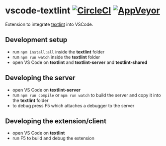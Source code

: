 # vscode-textlint [![CircleCI](https://circleci.com/gh/taichi/vscode-textlint.svg?style=svg)](https://circleci.com/gh/taichi/vscode-textlint) [![AppVeyor](https://ci.appveyor.com/api/projects/status/hj02ysfokl3jewa6?svg=true)](https://ci.appveyor.com/project/taichi/vscode-textlint)

Extension to integrate [textlint](https://textlint.github.io/) into VSCode.

## Development setup

* run `npm install:all` inside the **textlint** folder
* run `npm run watch` inside the **textlint** folder
* open VS Code on **textlint** and **textlint-server** and **textlint-shared**

## Developing the server

* open VS Code on **textlint-server**
* run `npm run compile` or `npm run watch` to build the server and copy it into the **textlint** folder
* to debug press F5 which attaches a debugger to the server

## Developing the extension/client

* open VS Code on **textlint**
* run F5 to build and debug the extension
